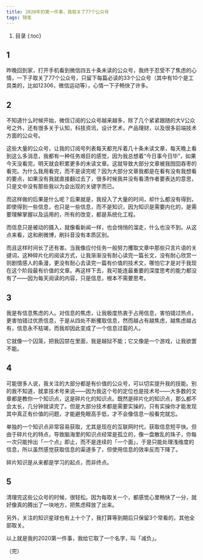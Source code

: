```yaml
---
title: 2020年的第一件事，我取关了77个公众号
tags: 随笔
---
```


1. 目录
{:toc}


## 1
昨晚回到家，打开手机看到微信四五十条未读的公众号，我终于忍受不了焦虑的心情，一下子取关了77个公众号，只留下每篇必读的33个公众号（其中有10个是工具类的，比如12306，微信运动等），心情一下子畅快了许多。

<!--more-->

## 2
不知道什么时候开始，微信订阅的公众号越来越多，除了几个紧紧跟随的大V公众号之外，还有很多关于认知，科技资讯，设计艺术，产品理财，以及很多前端技术方面的公众号。

这些大量的公众号，让我的订阅号列表每天都充斥着几十条未读文章，每天晚上看到这么多消息，我都有一种任务艰巨的感觉，因为我总想着“今日事今日毕”，如果今天没看完，明天就会积累更多的未读文章。这就导致大部分文章被我囫囵吞枣的看完。为什么我用看完，而不是读完呢？因为大部分文章我都是在看有没有我想看的要点，如果没有我就直接翻过去了，很多时候我并没有看清作者要表达的意思，只是文中没有那些我以为会出现的关键字而已。

而这样做的后果是什么呢？后果就是，我投入了大量的时间，却什么都没有得到，即使得到一些信息，也只是一些信息，而不是知识，因为知识是需要内化的，是需要理解掌握以及运用的，所有的改变，都是系统化工程。

而信息只是被动的摄入，就像看新闻一样，也会悄悄的溜走，什么也没不到。从这点来看，这和刷微博，刷抖音没有本质区别。

而且这样时间长了还有害。当我像应付任务一般努力攫取文章中那些只言片语的关键词，这种碎片化的阅读方式，让我渐渐没有耐心读完一篇长文，没有耐心欣赏一则剧情感人的条漫，更没有耐心去读完一篇有价值的技术文，哪怕它才是对于我现在这个阶段最有价值的文章。再这样下去，我可能连最重要的深度思考的能力都没有了——因为每天阅读的内容，只是信息，根本不需要思考。

## 3
我是有信息焦虑的人。对信息的焦虑，让我极度热衷于占用信息，害怕错过热点，更害怕错过优质信息，于是从四处不断攫取信息，然而越占有越焦虑，越焦虑越占有，信息永不枯竭，而我却因此变成了一个信息过载的人。

它就像一个囚笼，把我囚禁在里面，我是越狱不能；它又像是一个游戏，让我欲罢不能。

## 4
可能很多人说，我关注的大部分都是有价值的公众号，可以切实提升我的技能。别的我不知道，就拿技术号来说——因为我这个号的定位也是技术号——大多数的文章都是教你一个知识点，这是碎片化的知识点。既然是碎片化的知识点，那么都不会太长，几分钟就读完了。但是大部分技术都是需要实操的，只有实操你才能发现其中真正有价值的问题，才能避免眼高手低，才不会像信息一般看完就忘。

单独的一个知识点非常容易获取，尤其是现在的互联网时代，获取信息短平快。但由于碎片化的特点，导致脑海里的知识点经常是孤立的，像一盘散乱的珠子，你每一次只能拎出「一个点」即止，而不是连续的「一个面」，于是只能处理浅维度的信息，所以虽然感觉获取信息的渠道多了，但使用信息的效率反而下降了。

碎片知识是从来都是学习的起点，而非终点。

## 5
清理完这些公众号的时候，很轻松。因为每取关一个，都感觉心里畅快了一分，就好像真的腾出了一块地方，把焦虑释放了出来。

另外，关注的知识星球也有上十个了，我打算等到期后只保留3个常看的，其他全部取关。

以上就是我的2020第一件事，我给它取了一个名字，叫「减负」。



（完）

